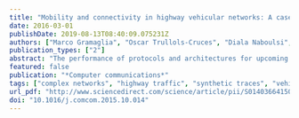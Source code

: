 ```yaml
---
title: "Mobility and connectivity in highway vehicular networks: A case study in Madrid"
date: 2016-03-01
publishDate: 2019-08-13T08:40:09.075231Z
authors: ["Marco Gramaglia", "Oscar Trullols-Cruces", "Diala Naboulsi", "Marco Fiore", "Maria Calderon"]
publication_types: ["2"]
abstract: "The performance of protocols and architectures for upcoming vehicular networks is commonly investigated by means of computer simulations, due to the excessive cost and complexity of large-scale experiments. Dependable and reproducible simulations are thus paramount to a proper evaluation of vehicular networking solutions. Yet, we lack today a reference dataset of vehicular mobility scenarios that are realistic, publicly available, heterogeneous, and that can be used for networking simulations straightaway. In this paper, we contribute to the endeavor of developing such a reference dataset, and present original synthetic traces that are generated from high-resolution real-world traffic counts. They describe road traffic in quasi-stationary state on three highways near Madrid, Spain, for different time-spans of several working days. To assess the potential impact of the traces on networking studies, we carry out a comprehensive analysis of the vehicular network topology they yield. Our results highlight the significant variability of the vehicular connectivity over time and space, and its invariant correlation with the vehicular density. We also underpin the dramatic influence of the communication range on the network fragmentation, availability, and stability, in all of the scenarios we consider."
featured: false
publication: "*Computer communications*"
tags: ["complex networks", "highway traffic", "synthetic traces", "vehicular networks", "vehicle-to-vehicle communication", ""]
url_pdf: "http://www.sciencedirect.com/science/article/pii/S0140366415003941"
doi: "10.1016/j.comcom.2015.10.014"
---
```


